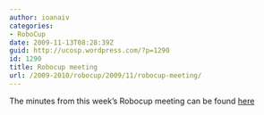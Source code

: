 ```yaml
---
author: ioanaiv
categories:
- RoboCup
date: 2009-11-13T08:28:39Z
guid: http://ucosp.wordpress.com/?p=1290
id: 1290
title: Robocup meeting
url: /2009-2010/robocup/2009/11/robocup-meeting/
---
```


The minutes from this week&#8217;s Robocup meeting can be found [here](http://chani.ccdevnet.org/robocup/minutes/nov09.txt)